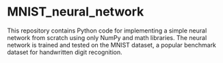 # MNIST_neural_network
This repository contains Python code for implementing a simple neural network from scratch using only NumPy and math libraries. The neural network is trained and tested on the MNIST dataset, a popular benchmark dataset for handwritten digit recognition.
